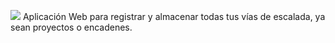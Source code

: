 ![](screenshots/logo2.png)
Aplicación Web para registrar y almacenar todas tus vías de escalada, ya sean proyectos o encadenes.
